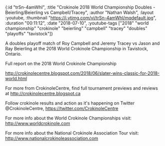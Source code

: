 {:id "trSn-4amWhI",
 :title
 "Crokinole 2018 World Championship Doubles - Beierling/Beierling vs Campbell/Tracey",
 :author "Nathan Walsh",
 :layout :youtube,
 :thumbnail "https://i.ytimg.com/vi/trSn-4amWhI/mqdefault.jpg",
 :duration "00:11:12",
 :date "2018-07-10",
 :youtube-tags
 ["2018"
  "world championship"
  "crokinole"
  "beierling"
  "campbell"
  "tracey"
  "doubles"
  "playoffs"
  "tavistock"]}


A doubles playoff match of Roy Campbell and Jeremy Tracey vs Jason and Ray Beierling at the 2018 World Crokinole Championship in Tavistock, Ontario.

Full report on the 2018 World Crokinole Championship

http://crokinolecentre.blogspot.com/2018/06/slater-wins-classic-for-2018-world.html

For more from CrokinoleCentre, find full tournament previews and reviews at http://crokinolecentre.blogspot.ca

Follow crokinole results and action as it's happening on Twitter @CrokinoleCentre, https://twitter.com/CrokinoleCentre

For more info about the World Crokinole Championships visit: http://www.worldcrokinole.com

For more info about the National Crokinole Association Tour visit: http://www.nationalcrokinoleassociation.com
